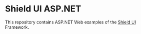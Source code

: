 Shield UI ASP.NET
=================

This repository contains ASP.NET Web examples of the [Shield UI](http://www.shieldui.com) Framework.

